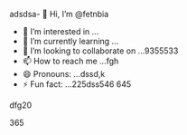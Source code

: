 adsdsa- 👋 Hi, I’m @fetnbia
- 👀 I’m interested in ...
- 🌱 I’m currently learning ...
- 💞️ I’m looking to collaborate on ...9355533
- 📫 How to reach me ...fgh
- 😄 Pronouns: ...dssd,k
- ⚡ Fun fact: ...225dss546
645
<!---54asds545
fetnbia/fetnbia is a ✨ special ✨ reposisdftory besdfcause its `README.md` (this f543543ile) appears on your GitHub profile.
You can click the Preview link to take a look at yo53ur changes.653
--->dfg20
365
